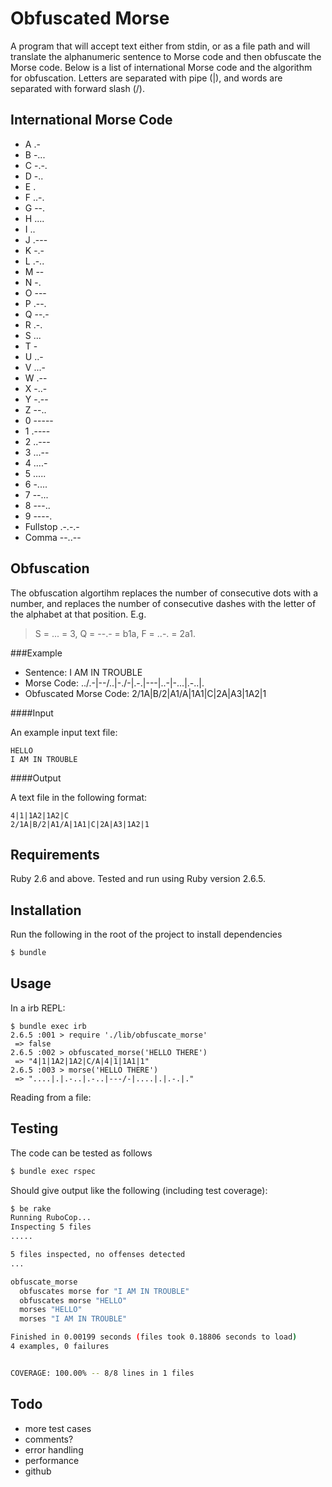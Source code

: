 Obfuscated Morse
================

A program that will accept text either from stdin, or as a file path and will translate the alphanumeric sentence to Morse code and then obfuscate the Morse code. Below is a list of international Morse code and the algorithm for obfuscation. Letters are separated with pipe (|), and words are separated with forward slash (/).

International Morse Code
------------------------

  *  A .-
  *  B -...
  *  C -.-.
  *  D -..
  *  E .
  *  F ..-.
  *  G --.
  *  H ....
  *  I ..
  *  J .---
  *  K -.-
  *  L .-..
  *  M --
  *  N -.
  *  O ---
  *  P .--.
  *  Q --.-
  *  R .-.
  *  S ...
  *  T -
  *  U ..-
  *  V ...-
  *  W .--
  *  X -..-
  *  Y -.--
  *  Z --..
  *  0 -----
  *  1 .----
  *  2 ..---
  *  3 ...--
  *  4 ....-
  *  5 .....
  *  6 -....
  *  7 --...
  *  8 ---..
  *  9 ----.
  *  Fullstop .-.-.-
  *  Comma --..--

Obfuscation
------------

The obfuscation algortihm replaces the number of consecutive dots with a number, and replaces the number of consecutive dashes with the letter of the alphabet at that position. E.g. 

> S = ... = 3, Q = --.- = b1a, F = ..-. = 2a1.

###Example

  *  Sentence: I AM IN TROUBLE
  *  Morse Code: ../.-|--/..|-./-|.-.|---|..-|-...|.-..|.
  *  Obfuscated Morse Code: 2/1A|B/2|A1/A|1A1|C|2A|A3|1A2|1

####Input

An example input text file:

```
HELLO
I AM IN TROUBLE
```

####Output

A text file in the following format:

```
4|1|1A2|1A2|C
2/1A|B/2|A1/A|1A1|C|2A|A3|1A2|1
```

Requirements
------------
Ruby 2.6 and above.
Tested and run using Ruby version 2.6.5.

Installation
------------
Run the following in the root of the project to install dependencies

```sh
$ bundle 
```

Usage
-----

In a irb REPL:

```irb
$ bundle exec irb
2.6.5 :001 > require './lib/obfuscate_morse'
 => false 
2.6.5 :002 > obfuscated_morse('HELLO THERE')
 => "4|1|1A2|1A2|C/A|4|1|1A1|1" 
2.6.5 :003 > morse('HELLO THERE')
 => "....|.|.-..|.-..|---/-|....|.|.-.|." 
```

Reading from a file:



Testing
-------

The code can be tested as follows

```sh
$ bundle exec rspec
```

Should give output like the following (including test coverage):

```sh
$ be rake
Running RuboCop...
Inspecting 5 files
.....

5 files inspected, no offenses detected
...

obfuscate_morse
  obfuscates morse for "I AM IN TROUBLE"
  obfuscates morse "HELLO"
  morses "HELLO"
  morses "I AM IN TROUBLE"

Finished in 0.00199 seconds (files took 0.18806 seconds to load)
4 examples, 0 failures


COVERAGE: 100.00% -- 8/8 lines in 1 files
```

Todo
-----
* more test cases
* comments?
* error handling
* performance
* github
